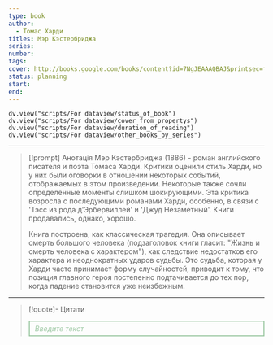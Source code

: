 ```yaml
---
type: book
author:
  - Томас Харди
titles: Мэр Кэстербриджа
series:
number:
tags:
cover: http://books.google.com/books/content?id=7NgJEAAAQBAJ&printsec=frontcover&img=1&zoom=1&edge=curl&source=gbs_api
status: planning
start:
end:
---
```

```dataviewjs
dv.view("scripts/For dataview/status_of_book")
dv.view("scripts/For dataview/cover_from_propertys")
dv.view("scripts/For dataview/duration_of_reading")
dv.view("scripts/For dataview/other_books_by_series")
```
---
> [!prompt] Анотація
> Мэр Кэстербриджа (1886) - роман английского писателя и поэта Томаса Харди. Критики оценили стиль Харди, но у них были оговорки в отношении некоторых событий, отображаемых в этом произведении. Некоторые также сочли определённые моменты слишком шокирующими. Эта критика возросла с последующими романами Харди, особенно, в связи с 'Тэсс из рода д’Эрбервиллей' и 'Джуд Незаметный'. Книги продавались, однако, хорошо.
>
> Книга построена, как классическая трагедия. Она описывает смерть большого человека (подзаголовок книги гласит: "Жизнь и смерть человека с характером"), как следствие недостатков его характера и неоднократных ударов судьбы. Это судьба, которая у Харди часто принимает форму случайностей, приводит к тому, что позиция главного героя постепенно подтачивается до тех пор, когда падение становится уже неизбежным.

---

>[!quote]- Цитати
><div align="justify" style="border: 2px solid #A0CAA6; padding: 5px 10px 5px 10px; font-style: italic; color: #A0CAA6 ">Введите текст</div>